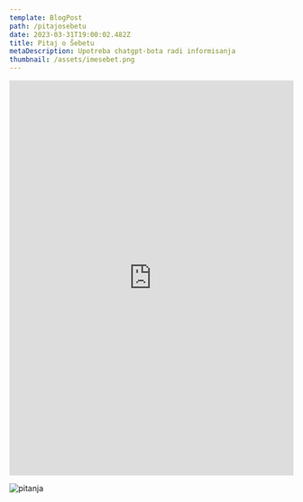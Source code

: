```yaml
---
template: BlogPost
path: /pitajosebetu
date: 2023-03-31T19:00:02.482Z
title: Pitaj o Šebetu
metaDescription: Upotreba chatgpt-bota radi informisanja
thumbnail: /assets/imesebet.png
---
```

<iframe src="https://www.chatbase.co/chatbot-iframe/o--ebetu-docx-3oy2o9lj1" width="100%" height="700" frameborder="0" ></iframe>

![pitanja](/assets/livechat.jpeg "Postavi pitanje")

